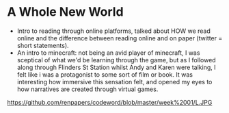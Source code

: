 # A Whole New World 

- Intro to reading through online platforms, talked about HOW we read online and the difference between reading online and on paper (twitter = short statements). 
- An intro to minecraft: not being an avid player of minecraft, I was sceptical of what we'd be learning through the game, but as I followed along through Flinders St Station whilst Andy and Karen were talking, I felt like i was a protagonist to some sort of film or book. It was interesting how immersive this sensation felt, and opened my eyes to how narratives are created through virtual games.

https://github.com/renpapers/codeword/blob/master/week%2001/L.JPG
